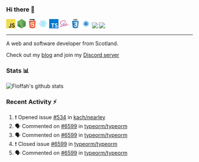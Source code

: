 ### Hi there 👋

<img src="https://raw.githubusercontent.com/github/explore/80688e429a7d4ef2fca1e82350fe8e3517d3494d/topics/javascript/javascript.png" height="25"/>  <img src="https://raw.githubusercontent.com/github/explore/80688e429a7d4ef2fca1e82350fe8e3517d3494d/topics/nodejs/nodejs.png" height="25"/>  <img src="https://raw.githubusercontent.com/github/explore/80688e429a7d4ef2fca1e82350fe8e3517d3494d/topics/html/html.png" height="25"/>  <img src="https://raw.githubusercontent.com/github/explore/80688e429a7d4ef2fca1e82350fe8e3517d3494d/topics/react/react.png" height="25"/>  <img src="https://raw.githubusercontent.com/github/explore/80688e429a7d4ef2fca1e82350fe8e3517d3494d/topics/typescript/typescript.png" height="25"/>  <img src="https://raw.githubusercontent.com/github/explore/80688e429a7d4ef2fca1e82350fe8e3517d3494d/topics/sass/sass.png" height="25"/>  <img src="https://raw.githubusercontent.com/github/explore/80688e429a7d4ef2fca1e82350fe8e3517d3494d/topics/css/css.png" height="25"/>  <img src="https://raw.githubusercontent.com/github/explore/80688e429a7d4ef2fca1e82350fe8e3517d3494d/topics/webpack/webpack.png" height="25"/>  <img src="https://avatars0.githubusercontent.com/u/20165699?s=200&v=4" height="25"/>  <img src="https://avatars1.githubusercontent.com/u/12101536?s=200&v=4" height="25"/>


---

A web and software developer from Scotland.

Check out my [blog](https://blog.floffah.dev) and join my [Discord server](https://discord.gg/bc8Y2y9)

### Stats 📊
![Floffah's github stats](https://github-readme-stats.vercel.app/api?username=floffah&count_private=true)

### Recent Activity ⚡
<!--START_SECTION:activity-->
1. ❗️ Opened issue [#534](https://github.com//kach/nearley/issues/534) in [kach/nearley](https://github.com//kach/nearley)
2. 🗣 Commented on [#6599](https://github.com//typeorm/typeorm/issues/6599) in [typeorm/typeorm](https://github.com//typeorm/typeorm)
3. 🗣 Commented on [#6599](https://github.com//typeorm/typeorm/issues/6599) in [typeorm/typeorm](https://github.com//typeorm/typeorm)
4. ❗️ Closed issue [#6599](https://github.com//typeorm/typeorm/issues/6599) in [typeorm/typeorm](https://github.com//typeorm/typeorm)
5. 🗣 Commented on [#6599](https://github.com//typeorm/typeorm/issues/6599) in [typeorm/typeorm](https://github.com//typeorm/typeorm)
<!--END_SECTION:activity-->
